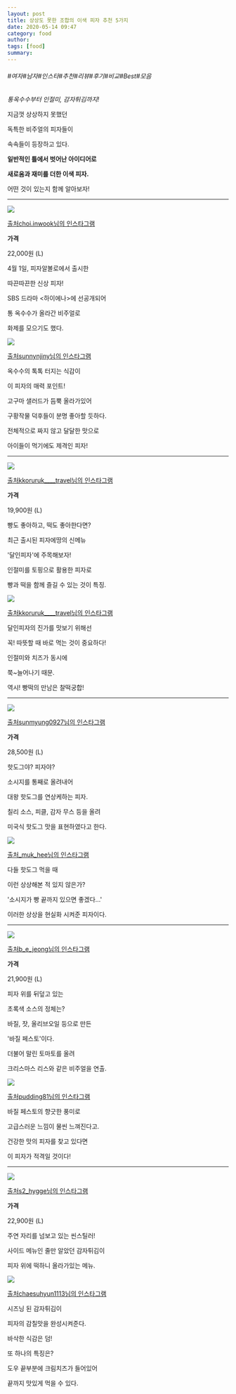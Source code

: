 ```yaml
---
layout: post
title: 상상도 못한 조합의 이색 피자 추천 5가지
date: 2020-05-14 09:47
category: food
author: 
tags: [food]
summary: 
---
```


###### #여자#남자#인스타#추천#리뷰#후기#비교#Best#모음

_통옥수수부터 인절미, 감자튀김까지!_  

  

지금껏 상상하지 못했던  

독특한 비주얼의 피자들이

속속들이 등장하고 있다.

  

**일반적인 틀에서 벗어난 아이디어로**

**새로움과 재미를 더한 이색 피자.**

  

어떤 것이 있는지 함께 알아보자!

----------

[![](https://img1.daumcdn.net/thumb/R720x0/?fname=https%3A%2F%2Ft1.daumcdn.net%2Fliveboard%2Fcemmarketing%2F64c1f9307fdd439aa0684013f66bc7cf.JPG)](https://www.instagram.com/p/B-b69hjh-dS/?igshid=urpy859pcdt2)

[출처choi.inwook님의 인스타그램](https://www.instagram.com/p/B-b69hjh-dS/?igshid=urpy859pcdt2)

**가격**

22,000원 (L)  

4월 1일, 피자알볼로에서 출시한

따끈따끈한 신상 피자!

  

SBS 드라마 <하이에나>에 선공개되어

통 옥수수가 올라간 비주얼로

화제를 모으기도 했다.

[![](https://img1.daumcdn.net/thumb/R720x0/?fname=https%3A%2F%2Ft1.daumcdn.net%2Fliveboard%2Fcemmarketing%2F234083953b9d423681fa3740e6e205ee.JPG)](https://www.instagram.com/p/B-bwqk3HF0X/?igshid=14z3argrtk6jf)

[출처sunnynjiny님의 인스타그램](https://www.instagram.com/p/B-bwqk3HF0X/?igshid=14z3argrtk6jf)

옥수수의 톡톡 터지는 식감이

이 피자의 매력 포인트!

  

고구마 샐러드가 듬뿍 올라가있어

구황작물 덕후들이 분명 좋아할 듯하다.

  

전체적으로 짜지 않고 달달한 맛으로

아이들이 먹기에도 제격인 피자!

----------

[![](https://img1.daumcdn.net/thumb/R720x0/?fname=https%3A%2F%2Ft1.daumcdn.net%2Fliveboard%2Fcemmarketing%2F4b79de23326b445382a78f9a7ad5cc31.JPG)](https://www.instagram.com/p/B-OwCrGJeuL/?igshid=1mc52peeya5yk)

[출처kkoruruk____travel님의 인스타그램](https://www.instagram.com/p/B-OwCrGJeuL/?igshid=1mc52peeya5yk)

**가격**

19,900원 (L)  

빵도 좋아하고, 떡도 좋아한다면?

  

최근 출시된 피자에땅의 신메뉴

'달인피자'에 주목해보자!

  

인절미를 토핑으로 활용한 피자로

빵과 떡을 함께 즐길 수 있는 것이 특징.

[![](https://img1.daumcdn.net/thumb/R720x0/?fname=https%3A%2F%2Ft1.daumcdn.net%2Fliveboard%2Fcemmarketing%2F2a163e31d650472bb0e625e7b6eb6684.JPG)](https://www.instagram.com/p/B-OwCrGJeuL/?igshid=1mc52peeya5yk)

[출처kkoruruk____travel님의 인스타그램](https://www.instagram.com/p/B-OwCrGJeuL/?igshid=1mc52peeya5yk)

달인피자의 진가를 맛보기 위해선

꼭! 따뜻할 때 바로 먹는 것이 중요하다!

  

인절미와 치즈가 동시에

쭉~늘어나기 때문.

  

역시! 빵떡의 만남은 찰떡궁합!

----------

[![](https://img1.daumcdn.net/thumb/R720x0/?fname=https%3A%2F%2Ft1.daumcdn.net%2Fliveboard%2Fcemmarketing%2Fa79663d2cb424fdd83746ac4f1838bf4.JPG)](https://www.instagram.com/p/B8d1PFxlijI/?igshid=1jkkdresnblbc)

[출처sunmyung0927님의 인스타그램](https://www.instagram.com/p/B8d1PFxlijI/?igshid=1jkkdresnblbc)

**가격**

28,500원 (L)  

핫도그야? 피자야?

  

소시지를 통째로 올려내어

대왕 핫도그를 연상케하는 피자.

  

칠리 소스, 피클, 감자 무스 등을 올려

미국식 핫도그 맛을 표현하였다고 한다.

[![](https://img1.daumcdn.net/thumb/R720x0/?fname=https%3A%2F%2Ft1.daumcdn.net%2Fliveboard%2Fcemmarketing%2F01f1717911cb42ec9502e0b8b553999e.JPG)](https://www.instagram.com/p/B5sAxOKlYJp/?igshid=18efdxn4rieja)

[출처_muk_hee님의 인스타그램](https://www.instagram.com/p/B5sAxOKlYJp/?igshid=18efdxn4rieja)

다들 핫도그 먹을 때  

이런 상상해본 적 있지 않은가?

  

'소시지가 빵 끝까지 있으면 좋겠다...'

  

이러한 상상을 현실화 시켜준 피자이다.

----------

[![](https://img1.daumcdn.net/thumb/R720x0/?fname=https%3A%2F%2Ft1.daumcdn.net%2Fliveboard%2Fcemmarketing%2F0b5f6b6268754a218e23dc1fe400559e.JPG)](https://www.instagram.com/p/B8WQMqxBgDq/?igshid=2pykpm6w076l)

[출처b_e_jeong님의 인스타그램](https://www.instagram.com/p/B8WQMqxBgDq/?igshid=2pykpm6w076l)

**가격**

21,900원 (L)  

피자 위를 뒤덮고 있는

초록색 소스의 정체는?

  

바질, 잣, 올리브오일 등으로 만든

'바질 페스토'이다.  

  

더불어 말린 토마토를 올려

크리스마스 리스와 같은 비주얼을 연출.

[![](https://img1.daumcdn.net/thumb/R720x0/?fname=https%3A%2F%2Ft1.daumcdn.net%2Fliveboard%2Fcemmarketing%2Fc11b89b1b1da43c38893ee802954cf57.JPG)](https://www.instagram.com/p/B6dbZJTlP6x/?igshid=r1iweidkz35g)

[출처pudding81님의 인스타그램](https://www.instagram.com/p/B6dbZJTlP6x/?igshid=r1iweidkz35g)

바질 페스토의 향긋한 풍미로

고급스러운 느낌이 물씬 느껴진다고.

  

건강한 맛의 피자를 찾고 있다면

이 피자가 적격일 것이다!  

----------

[![](https://img1.daumcdn.net/thumb/R720x0/?fname=https%3A%2F%2Ft1.daumcdn.net%2Fliveboard%2Fcemmarketing%2F8ea54a00027a41c6a9e008c655c71809.JPG)](https://www.instagram.com/p/B2JkiyBlmtE/?igshid=kbvsikbanlyv)

[출처s2_hygge님의 인스타그램](https://www.instagram.com/p/B2JkiyBlmtE/?igshid=kbvsikbanlyv)

**가격**

22,900원 (L)  

주연 자리를 넘보고 있는 씬스틸러!

  

사이드 메뉴인 줄만 알았던 감자튀김이

피자 위에 떡하니 올라가있는 메뉴.

[![](https://img1.daumcdn.net/thumb/R720x0/?fname=https%3A%2F%2Ft1.daumcdn.net%2Fliveboard%2Fcemmarketing%2Faf74daac67254ccbb1bd47b9b5469f0c.JPG)](https://www.instagram.com/p/B5NVZI0l-G7/?igshid=qdj6newzxtoo)

[출처chaesuhyun1113님의 인스타그램](https://www.instagram.com/p/B5NVZI0l-G7/?igshid=qdj6newzxtoo)

시즈닝 된 감자튀김이  

피자의 감칠맛을 완성시켜준다.

  

바삭한 식감은 덤!

  

또 하나의 특징은?  

도우 끝부분에 크림치즈가 들어있어

끝까지 맛있게 먹을 수 있다.